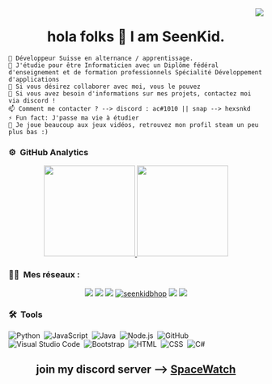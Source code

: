 
<img align="right" src="https://visitor-badge.glitch.me/badge?page_id=SeenKid.SeenKid"/>
<h1 align="center">hola folks 👋 I am SeenKid.</h1> 

    🔭 Développeur Suisse en alternance / apprentissage. 
    🌱 J'étudie pour être Informaticien avec un Diplôme fédéral d'enseignement et de formation professionnels Spécialité Développement d'applications
    👯 Si vous désirez collaborer avec moi, vous le pouvez 
    💬 Si vous avez besoin d'informations sur mes projets, contactez moi via discord !
    📫 Comment me contacter ? --> discord : ac#1010 || snap --> hexsnkd
    ⚡ Fun fact: J'passe ma vie à étudier 
    👾 Je joue beaucoup aux jeux vidéos, retrouvez mon profil steam un peu plus bas :) 
    
### ⚙️ &nbsp;GitHub Analytics

<p align="center">
<a href="https://github.com/SeenKid">
  <img height="180em" src="https://github-readme-stats-eight-theta.vercel.app/api?username=SeenKid&show_icons=true&theme=algolia&include_all_commits=true&count_private=true"/>
  <img height="180em" src="https://github-readme-stats-eight-theta.vercel.app/api/top-langs/?username=SeenKid&layout=compact&langs_count=8&theme=algolia"/>
</a>
</p>

### 🤝🏻 &nbsp;Mes réseaux :

<p align="center">
<a href="https://www.instagram.com/nkwcxnn/"><img src="https://img.shields.io/badge/-@nkwcxnn-E4405F?style=flat&logo=Instagram&logoColor=white"/></a>
<a href="https://twitch.tv/Seenkidbhop"><img src="https://img.shields.io/twitch/status/Seenkidbhop?style=social"/></a>
<a href="https://www.youtube.com/channel/UCkef2tpJ14Lkv2uiNvH4pog"><img src="https://img.shields.io/youtube/channel/subscribers/UCkef2tpJ14Lkv2uiNvH4pog?style=social"/></a>
<a href="https://twitter.com/seenkidbhop"><img src="https://img.shields.io/twitter/follow/Seenkidbhop?style=social" alt="seenkidbhop" /></a>
<a href="https://linktr.ee/seenkid"><img src="https://img.shields.io/badge/linktree-39E09B?style=for-the-badge&logo=linktree&logoColor=white"/></a>
<a href="https://discord.gg/YH8Qbjr2sJ"><img src="https://img.shields.io/discord/810526650075709440?color=blue&label=Discord%20Server&logo=Discord%20Server"/></a>
</p>


### 🛠 &nbsp;Tools

![Python](https://img.shields.io/badge/-Python-05122A?style=flat&logo=python)&nbsp;
![JavaScript](https://img.shields.io/badge/-JavaScript-05122A?style=flat&logo=javascript)&nbsp;
![Java](https://img.shields.io/badge/-Java-05122A?style=flat&logo=Java&logoColor=FFA518)&nbsp;
![Node.js](https://img.shields.io/badge/-Node.js-05122A?style=flat&logo=node.js)&nbsp;
![GitHub](https://img.shields.io/badge/-GitHub-05122A?style=flat&logo=github)&nbsp;
![Visual Studio Code](https://img.shields.io/badge/-Visual%20Studio%20Code-05122A?style=flat&logo=visual-studio-code&logoColor=007ACC)&nbsp;
![Bootstrap](https://img.shields.io/badge/-Bootstrap-05122A?style=flat&logo=bootstrap&logoColor=563D7C)&nbsp;
![HTML](https://img.shields.io/badge/-HTML-05122A?style=flat&logo=HTML5)&nbsp;
![CSS](https://img.shields.io/badge/-CSS-05122A?style=flat&logo=CSS3&logoColor=1572B6)&nbsp;
![C#](https://img.shields.io/badge/-csharp-05122A?style=flat&logo=csharp)&nbsp;

<h2 align="center">join my discord server --> <a href="https://discord.gg/spacewatch">SpaceWatch</a></h2>
